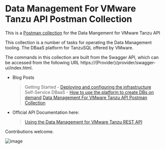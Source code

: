 # Data Management For VMware Tanzu API Postman Collection
This is a [Postman collection](https://www.postman.com/) for the Data Mangement for VMware Tanzu API 


This collection is a number of tasks for operating the Data Management tooling. The DBaaS platform for TanzuSQL offered by VMware.

The commands in this collection are built from the Swagger API, which can be accessed from the following URL https://{Provider}/provider/swagger-ui/index.html. 

* Blog Posts

  > Getting Started - [Deploying and configuring the infrastructure](http://vexpert.me/dms-tanzu-getting-started)
  > Self-Service DBaaS - [How to use the platform to create DBs on demand](http://vexpert.me/dms-self-service)
  > [Data Management For VMware Tanzu API Postman Collection](http://vexpert.me/dms-api)

* Official API Documentation here:

  > [Using the Data Management for VMware Tanzu REST API](https://docs.vmware.com/en/Data-Management-for-VMware-Tanzu/1.0/tanzu-data-management/GUID-use_api.html)

Contributions welcome.

![image](https://user-images.githubusercontent.com/22192242/129270835-a48bb664-73cf-41e6-8fd8-bfb09b5c1cf0.png)


